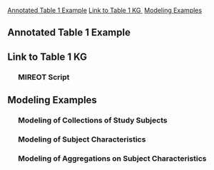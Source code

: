 [Annotated Table 1 Example](#annotatedtable) [Link to Table 1 KG ](#linktotable) [Modeling Examples](#modelingexample) 

<article class="mb-5" id="annotatedtable">
<content>
<h2>Annotated Table 1 Example</h2>
<ul>
  
 </ul>
 </content>
 
 
 <article class="mb-5" id="linktotable">
<content>
<h2> Link to Table 1 KG </h2>
<ul>
   <h3> MIREOT Script </h3>
 </ul>
 </content>


 <article class="mb-5" id="modelingexample">
<content>
<h2> Modeling Examples</h2>
<ul>
   <h3> Modeling of Collections of Study Subjects </h3>
   <h3> Modeling of Subject Characteristics </h3>
   <h3> Modeling of Aggregations on Subject Characteristics</h3>
 </ul>
 </content>

